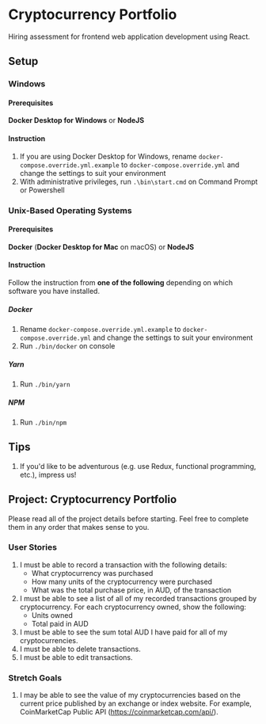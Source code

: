 # Cryptocurrency Portfolio

Hiring assessment for frontend web application development using React.

## Setup

### Windows

#### Prerequisites

**Docker Desktop for Windows** or **NodeJS**

#### Instruction

1. If you are using Docker Desktop for Windows, rename `docker-compose.override.yml.example` to `docker-compose.override.yml` and change the settings to suit your environment
2. With administrative privileges, run `.\bin\start.cmd` on Command Prompt or Powershell

### Unix-Based Operating Systems

#### Prerequisites

**Docker** (**Docker Desktop for Mac** on macOS) or **NodeJS**

#### Instruction

Follow the instruction from **one of the following** depending on which software you have installed.

##### Docker

1. Rename `docker-compose.override.yml.example` to `docker-compose.override.yml` and change the settings to suit your environment
2. Run `./bin/docker` on console

##### Yarn

1. Run `./bin/yarn`

##### NPM

1. Run `./bin/npm`

## Tips

1. If you'd like to be adventurous (e.g. use Redux, functional programming, etc.), impress us!

## Project: Cryptocurrency Portfolio

Please read all of the project details before starting. Feel free to complete them in any order that makes sense to you.

### User Stories

1. I must be able to record a transaction with the following details:
   - What cryptocurrency was purchased
   - How many units of the cryptocurrency were purchased
   - What was the total purchase price, in AUD, of the transaction
2. I must be able to see a list of all of my recorded transactions grouped by cryptocurrency. For each cryptocurrency owned, show the following:
   - Units owned
   - Total paid in AUD
3. I must be able to see the sum total AUD I have paid for all of my cryptocurrencies.
4. I must be able to delete transactions.
5. I must be able to edit transactions.

### Stretch Goals

1. I may be able to see the value of my cryptocurrencies based on the current price published by an exchange or index website. For example, CoinMarketCap Public API (https://coinmarketcap.com/api/).
